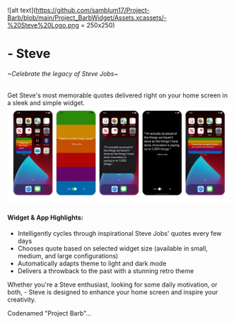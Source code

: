![alt text](https://github.com/samblum17/Project-Barb/blob/main/Project_BarbWidget/Assets.xcassets/-%20Steve%20Logo.png = 250x250)
# - Steve
###### ~Celebrate the legacy of Steve Jobs~
Get Steve's most memorable quotes delivered right on your home screen in a sleek and simple widget.
![alt text](https://github.com/samblum17/Project-Barb/blob/main/Project_BarbWidget/Assets.xcassets/IMG_9128.jpeg)

#### Widget & App Highlights:
- Intelligently cycles through inspirational Steve Jobs' quotes every few days 
- Chooses quote based on selected widget size (available in small, medium, and large configurations)
- Automatically adapts theme to light and dark mode
- Delivers a throwback to the past with a stunning retro theme

Whether you're a Steve enthusiast, looking for some daily motivation, or both, - Steve is designed to enhance your home screen and inspire your creativity.

Codenamed "Project Barb"...
